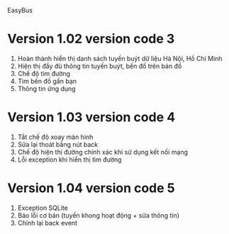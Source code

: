 EasyBus
# Version 1.02 version code 3
1. Hoàn thành hiển thị danh sách tuyến buýt dữ liệu Hà Nội, Hồ Chí Minh
2. Hiện thị đầy đủ thông tin tuyến buýt, bến đố trên bản đồ
3. Chế độ tìm đường
5. Tìm bến đố gần bạn
6. Thông tin ứng dụng

# Version 1.03 version code 4
1. Tắt chế độ xoay màn hình
2. Sửa lại thoát bằng nút back
3. Chế độ hiện thị đường chính xác khi sử dụng kết nối mạng
4. Lỗi exception khi hiển thị tìm đường

# Version 1.04 version code 5
1. Exception SQLite
2. Báo lỗi cơ bản (tuyến khong hoạt động + sửa thông tin)
3. Chỉnh lại back event
